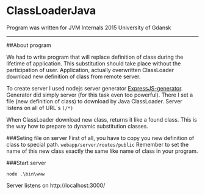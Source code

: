 # ClassLoaderJava
Program was written for JVM Internals 2015 University of Gdansk

----

##About program

We had to write program that will replace definition of class during the lifetime of application. This substitution should take place without the participation of user. Application, actually overwritten ClassLoader download new definition of class from remote server.

To create server I used nodejs server generator [ExpressJS-generator](http://expressjs.com/starter/generator.html).
Generator did simply server (for this task even too powerful). There I set a file (new definition of class) to download by Java ClassLoader. Server listens on all of URL`s ```(/*)```

When ClassLoader download new class, returns it like a found class. This is the way how to prepare to dynamic substitution classes.


###Seting file on server 
First of all, you have to copy you new definition of class to special path. 
 ```webapp/server/routes/public``` Remember to set the name of this new class exactly the same like name of class in your program.


###Start server
```
node .\bin\www
```

Server listens on http://localhost:3000/


